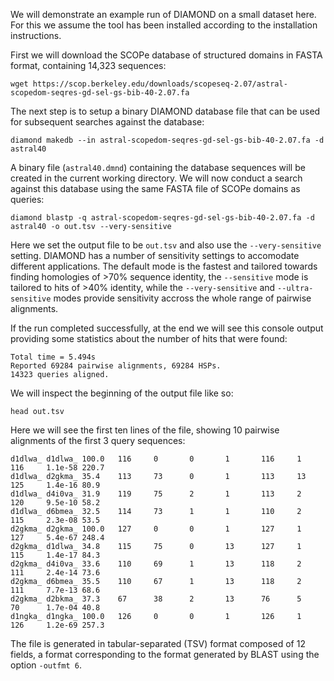 We will demonstrate an example run of DIAMOND on a small dataset here. For this
we assume the tool has been installed according to the installation instructions.

First we will download the SCOPe database of structured domains in FASTA format,
containing 14,323 sequences:

    wget https://scop.berkeley.edu/downloads/scopeseq-2.07/astral-scopedom-seqres-gd-sel-gs-bib-40-2.07.fa

The next step is to setup a binary DIAMOND database file that can be used for
subsequent searches against the database:

    diamond makedb --in astral-scopedom-seqres-gd-sel-gs-bib-40-2.07.fa -d astral40
    
A binary file (`astral40.dmnd`) containing the database sequences will be created
in the current working directory. We will now conduct a search against this database
using the same FASTA file of SCOPe domains as queries:

    diamond blastp -q astral-scopedom-seqres-gd-sel-gs-bib-40-2.07.fa -d astral40 -o out.tsv --very-sensitive
    
Here we set the output file to be `out.tsv` and also use the `--very-sensitive`
setting. DIAMOND has a number of sensitivity settings to accomodate different
applications. The default mode is the fastest and tailored towards finding
homologies of >70% sequence identity, the `--sensitive` mode is tailored to hits
of >40% identity, while the `--very-sensitive` and `--ultra-sensitive` modes
provide sensitivity accross the whole range of pairwise alignments.

If the run completed successfully, at the end we will see this console output
providing some statistics about the number of hits that were found:

    Total time = 5.494s
    Reported 69284 pairwise alignments, 69284 HSPs.
    14323 queries aligned.

We will inspect the beginning of the output file like so:

    head out.tsv
    
Here we will see the first ten lines of the file, showing 10 pairwise alignments
of the first 3 query sequences:

    d1dlwa_ d1dlwa_ 100.0   116     0       0       1       116     1       116     1.1e-58 220.7
    d1dlwa_ d2gkma_ 35.4    113     73      0       1       113     13      125     1.4e-16 80.9
    d1dlwa_ d4i0va_ 31.9    119     75      2       1       113     2       120     9.5e-10 58.2
    d1dlwa_ d6bmea_ 32.5    114     73      1       1       110     2       115     2.3e-08 53.5
    d2gkma_ d2gkma_ 100.0   127     0       0       1       127     1       127     5.4e-67 248.4
    d2gkma_ d1dlwa_ 34.8    115     75      0       13      127     1       115     1.4e-17 84.3
    d2gkma_ d4i0va_ 33.6    110     69      1       13      118     2       111     2.4e-14 73.6
    d2gkma_ d6bmea_ 35.5    110     67      1       13      118     2       111     7.7e-13 68.6
    d2gkma_ d2bkma_ 37.3    67      38      2       13      76      5       70      1.7e-04 40.8
    d1ngka_ d1ngka_ 100.0   126     0       0       1       126     1       126     1.2e-69 257.3
    
The file is generated in tabular-separated (TSV) format composed of 12 fields,
a format corresponding to the format generated by BLAST using the option
`-outfmt 6`.
